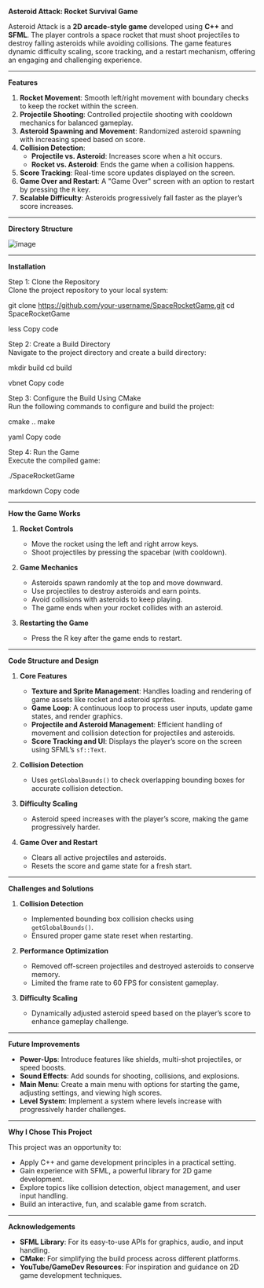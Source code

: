 **Asteroid Attack: Rocket Survival Game**

Asteroid Attack is a **2D arcade-style game** developed using **C++** and **SFML**. The player controls a space rocket that must shoot projectiles to destroy falling asteroids while avoiding collisions. The game features dynamic difficulty scaling, score tracking, and a restart mechanism, offering an engaging and challenging experience.

---

**Features**

1. **Rocket Movement**: Smooth left/right movement with boundary checks to keep the rocket within the screen.  
2. **Projectile Shooting**: Controlled projectile shooting with cooldown mechanics for balanced gameplay.  
3. **Asteroid Spawning and Movement**: Randomized asteroid spawning with increasing speed based on score.  
4. **Collision Detection**:  
   - **Projectile vs. Asteroid**: Increases score when a hit occurs.  
   - **Rocket vs. Asteroid**: Ends the game when a collision happens.  
5. **Score Tracking**: Real-time score updates displayed on the screen.  
6. **Game Over and Restart**: A "Game Over" screen with an option to restart by pressing the `R` key.  
7. **Scalable Difficulty**: Asteroids progressively fall faster as the player’s score increases.  

---

**Directory Structure**

![image](https://github.com/user-attachments/assets/927b73f0-5dad-4ba2-b328-be0f98a82003)

---

**Installation**

Step 1: Clone the Repository  
Clone the project repository to your local system:  

git clone https://github.com/your-username/SpaceRocketGame.git
cd SpaceRocketGame

less
Copy code

Step 2: Create a Build Directory  
Navigate to the project directory and create a build directory:  

mkdir build
cd build

vbnet
Copy code

Step 3: Configure the Build Using CMake  
Run the following commands to configure and build the project:

cmake ..
make

yaml
Copy code

Step 4: Run the Game  
Execute the compiled game:

./SpaceRocketGame

markdown
Copy code

---

**How the Game Works**

1. **Rocket Controls**  
   - Move the rocket using the left and right arrow keys.  
   - Shoot projectiles by pressing the spacebar (with cooldown).

2. **Game Mechanics**  
   - Asteroids spawn randomly at the top and move downward.  
   - Use projectiles to destroy asteroids and earn points.  
   - Avoid collisions with asteroids to keep playing.  
   - The game ends when your rocket collides with an asteroid.

3. **Restarting the Game**  
   - Press the R key after the game ends to restart.

---

**Code Structure and Design**

1. **Core Features**  
   - **Texture and Sprite Management**: Handles loading and rendering of game assets like rocket and asteroid sprites.  
   - **Game Loop**: A continuous loop to process user inputs, update game states, and render graphics.  
   - **Projectile and Asteroid Management**: Efficient handling of movement and collision detection for projectiles and asteroids.  
   - **Score Tracking and UI**: Displays the player’s score on the screen using SFML’s `sf::Text`.

2. **Collision Detection**  
   - Uses `getGlobalBounds()` to check overlapping bounding boxes for accurate collision detection.

3. **Difficulty Scaling**  
   - Asteroid speed increases with the player’s score, making the game progressively harder.

4. **Game Over and Restart**  
   - Clears all active projectiles and asteroids.  
   - Resets the score and game state for a fresh start.

---

**Challenges and Solutions**

1. **Collision Detection**  
   - Implemented bounding box collision checks using `getGlobalBounds()`.  
   - Ensured proper game state reset when restarting.

2. **Performance Optimization**  
   - Removed off-screen projectiles and destroyed asteroids to conserve memory.  
   - Limited the frame rate to 60 FPS for consistent gameplay.

3. **Difficulty Scaling**  
   - Dynamically adjusted asteroid speed based on the player’s score to enhance gameplay challenge.

---

**Future Improvements**

- **Power-Ups**: Introduce features like shields, multi-shot projectiles, or speed boosts.  
- **Sound Effects**: Add sounds for shooting, collisions, and explosions.  
- **Main Menu**: Create a main menu with options for starting the game, adjusting settings, and viewing high scores.  
- **Level System**: Implement a system where levels increase with progressively harder challenges.

---

**Why I Chose This Project**

This project was an opportunity to:  
- Apply C++ and game development principles in a practical setting.  
- Gain experience with SFML, a powerful library for 2D game development.  
- Explore topics like collision detection, object management, and user input handling.  
- Build an interactive, fun, and scalable game from scratch.

---

**Acknowledgements**

- **SFML Library**: For its easy-to-use APIs for graphics, audio, and input handling.  
- **CMake**: For simplifying the build process across different platforms.  
- **YouTube/GameDev Resources**: For inspiration and guidance on 2D game development techniques.
